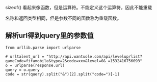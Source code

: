 sizeof() 看起来像函数，但是运算符。不能定义这个运算符，因此不能重载

名称和返回类型相同，但是参数不同的函数称为重载函数。



## 解析url得到query里的参数值

```
from urllib.parse import urlparse

# urltalent_url = "http://api.wantuole.com/api/levelup/list?gameCode=fifamobile&type=2&code=xxx&level=0&_=1532416756093"
o = urlparse(response.url)
query = o.query
code = str(query).split("&")[2].split("code=")[-1]
```

